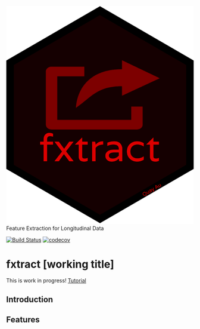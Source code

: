 ![fxtract](https://raw.githubusercontent.com/quayau/fxtract/master/man/figures/hexagon.svg) Feature Extraction for Longitudinal Data

[![Build Status](https://travis-ci.org/QuayAu/fxtract.svg?branch=master)](https://travis-ci.org/QuayAu/fxtract)
[![codecov](https://codecov.io/gh/QuayAu/fxtract/branch/master/graph/badge.svg)](https://codecov.io/gh/QuayAu/fxtract)

# fxtract [working title] 
This is work in progress!
[Tutorial](https://quayau.github.io/fxtract/)

## Introduction
## Features
